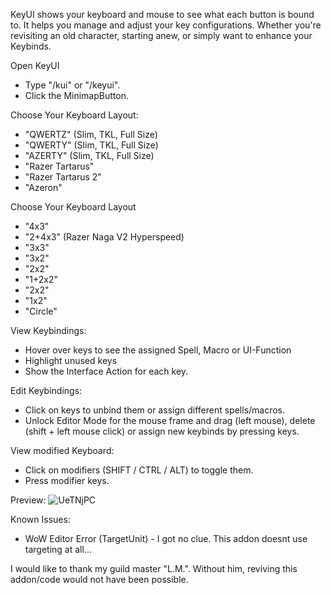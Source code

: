 KeyUI shows your keyboard and mouse to see what each button is bound to. It helps you manage and adjust your key configurations. Whether you're revisiting an old character, starting anew, or simply want to enhance your Keybinds.

Open KeyUI
- Type "/kui" or "/keyui".
- Click the MinimapButton.

Choose Your Keyboard Layout:
- "QWERTZ" (Slim, TKL, Full Size)
- "QWERTY" (Slim, TKL, Full Size)
- "AZERTY" (Slim, TKL, Full Size)
- "Razer Tartarus"
- "Razer Tartarus 2"
- "Azeron"

Choose Your Keyboard Layout
- "4x3"
- "2+4x3" (Razer Naga V2 Hyperspeed)
- "3x3"
- "3x2"
- "2x2"
- "1+2x2"
- "2x2"
- "1x2"
- "Circle"

View Keybindings:
- Hover over keys to see the assigned Spell, Macro or UI-Function
- Highlight unused keys
- Show the Interface Action for each key.

Edit Keybindings:
- Click on keys to unbind them or assign different spells/macros. 
- Unlock Editor Mode for the mouse frame and drag (left mouse), delete (shift + left mouse click) or assign new keybinds by pressing keys.

View modified Keyboard:
- Click on modifiers (SHIFT / CTRL / ALT) to toggle them.
- Press modifier keys.


Preview:
![UeTNjPC](https://github.com/1onar/KeyUI/assets/52460200/c03e8c39-416b-4927-a9ca-9a72a58b73f9)


 
Known Issues:
- WoW Editor Error (TargetUnit) - I got no clue. This addon doesnt use targeting at all...

I would like to thank my guild master "L.M.". Without him, reviving this addon/code would not have been possible.
